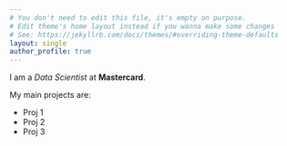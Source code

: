 ```yaml
---
# You don't need to edit this file, it's empty on purpose.
# Edit theme's home layout instead if you wanna make some changes
# See: https://jekyllrb.com/docs/themes/#overriding-theme-defaults
layout: single
author_profile: true
---
```


I am a *Data Scientist* at **Mastercard**.

My main projects are:
- Proj 1
- Proj 2
- Proj 3
